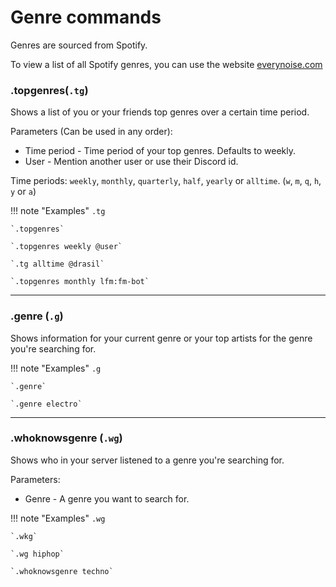 # Genre commands

Genres are sourced from Spotify.

To view a list of all Spotify genres, you can use the website [everynoise.com](https://everynoise.com/)
    
### .topgenres(`.tg`)

Shows a list of you or your friends top genres over a certain time period.

Parameters (Can be used in any order):

* Time period - Time period of your top genres. Defaults to weekly.
* User - Mention another user or use their Discord id.

Time periods: `weekly`, `monthly`, `quarterly`, `half`, `yearly` or `alltime`. (`w`, `m`, `q`, `h`, `y` or `a`)

!!! note "Examples"
    `.tg`

    `.topgenres`
    
    `.topgenres weekly @user`

    `.tg alltime @drasil`

    `.topgenres monthly lfm:fm-bot`

---

### .genre (`.g`)

Shows information for your current genre or your top artists for the genre you're searching for.

!!! note "Examples"
    `.g`

    `.genre`

    `.genre electro`

---

### .whoknowsgenre (`.wg`)

Shows who in your server listened to a genre you're searching for.

Parameters:

* Genre - A genre you want to search for.

!!! note "Examples"
    `.wg`

    `.wkg`

    `.wg hiphop`

    `.whoknowsgenre techno`